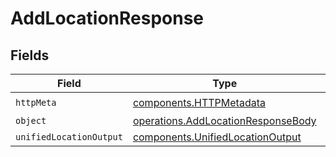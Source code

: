 # AddLocationResponse


## Fields

| Field                                                                                    | Type                                                                                     | Required                                                                                 | Description                                                                              |
| ---------------------------------------------------------------------------------------- | ---------------------------------------------------------------------------------------- | ---------------------------------------------------------------------------------------- | ---------------------------------------------------------------------------------------- |
| `httpMeta`                                                                               | [components.HTTPMetadata](../../models/components/httpmetadata.md)                       | :heavy_check_mark:                                                                       | N/A                                                                                      |
| `object`                                                                                 | [operations.AddLocationResponseBody](../../models/operations/addlocationresponsebody.md) | :heavy_minus_sign:                                                                       | N/A                                                                                      |
| `unifiedLocationOutput`                                                                  | [components.UnifiedLocationOutput](../../models/components/unifiedlocationoutput.md)     | :heavy_minus_sign:                                                                       | N/A                                                                                      |